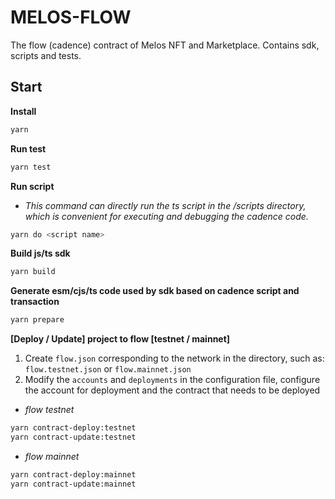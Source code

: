 # MELOS-FLOW

The flow (cadence) contract of Melos NFT and Marketplace. Contains sdk, scripts and tests.

## Start

**Install**

```bash
yarn
```

**Run test**

```bash
yarn test
```

**Run script**

- *This command can directly run the ts script in the /scripts directory, which is convenient for executing and debugging the cadence code.*

```bash
yarn do <script name>
```

**Build js/ts sdk**

```bash
yarn build
```

**Generate esm/cjs/ts code used by sdk based on cadence script and transaction**

```bash
yarn prepare
```

**[Deploy / Update] project to flow [testnet / mainnet]**

1. Create `flow.json` corresponding to the network in the directory, such as: `flow.testnet.json` or `flow.mainnet.json`
2. Modify the `accounts` and `deployments` in the configuration file, configure the account for deployment and the contract that needs to be deployed

- *flow testnet*

```bash
yarn contract-deploy:testnet
yarn contract-update:testnet
```

- *flow mainnet*

```bash
yarn contract-deploy:mainnet
yarn contract-update:mainnet
```
